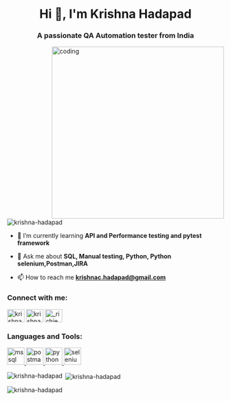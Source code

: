 <h1 align="center">Hi 👋, I'm Krishna Hadapad</h1>
<h3 align="center">A passionate QA Automation tester from India</h3>
<img align="right" alt="coding" width="400" src="http://algoworksupload.s3.amazonaws.com/new-algoworks/wp-content/uploads/2016/05/16105109/Software-Test-Management.gif">

<p align="left"> <img src="https://komarev.com/ghpvc/?username=krishna-hadapad&label=Profile%20views&color=0e75b6&style=flat" alt="krishna-hadapad" /> </p>

- 🌱 I’m currently learning **API and Performance testing and pytest framework**

- 💬 Ask me about **SQL, Manual testing, Python, Python selenium,Postman,JIRA**

- 📫 How to reach me **krishnac.hadapad@gmail.com**

<h3 align="left">Connect with me:</h3>
<p align="left">
<a href="https://linkedin.com/in/krishna-hadapad" target="blank"><img align="center" src="https://purepng.com/public/uploads/medium/purepng.com-circled-linkedin-logologosiconsflat-designcircled-logoscircled-iconsiconflatminimalistlogo-design-311519935824jlctj.png" alt="krishna-hadapad" height="30" width="40" /></a>
<a href="https://fb.com/krishna.hadpad.9/" target="blank"><img align="center" src="https://clipart.info/images/ccovers/1509135366facebook-symbol-png-logo.png" alt="krishna.hadpad.9/" height="30" width="40" /></a>
<a href="https://instagram.com/_richie_59" target="blank"><img align="center" src="https://pngimg.com/uploads/instagram/instagram_PNG10.png" alt="_richie_59" height="30" width="40" /></a>
</p>

<h3 align="left">Languages and Tools:</h3>
<p align="left"> <a href="https://www.microsoft.com/en-us/sql-server" target="_blank" rel="noreferrer"> <img src="https://www.svgrepo.com/show/303229/microsoft-sql-server-logo.svg" alt="mssql" width="40" height="40"/> </a> <a href="https://postman.com" target="_blank" rel="noreferrer"> <img src="https://www.vectorlogo.zone/logos/getpostman/getpostman-icon.svg" alt="postman" width="40" height="40"/> </a> <a href="https://www.python.org" target="_blank" rel="noreferrer"> <img src="https://logos-download.com/wp-content/uploads/2016/10/Python_logo_icon.png" alt="python" width="40" height="40"/> </a> <a href="https://www.selenium.dev" target="_blank" rel="noreferrer"> <img src="https://www.onpathtesting.com/hs-fs/hubfs/selenium.png?width=718&height=2932&name=selenium.png" alt="selenium" width="40" height="40"/> </a> </p>

<p><img align="left" src="https://github-readme-stats.vercel.app/api/top-langs?username=krishna-hadapad&show_icons=true&locale=en&layout=compact" alt="krishna-hadapad" /></p>

<p>&nbsp;<img align="center" src="https://github-readme-stats.vercel.app/api?username=krishna-hadapad&show_icons=true&locale=en" alt="krishna-hadapad" /></p>

<p><img align="center" src="https://github-readme-streak-stats.herokuapp.com/?user=krishna-hadapad&" alt="krishna-hadapad" /></p>

